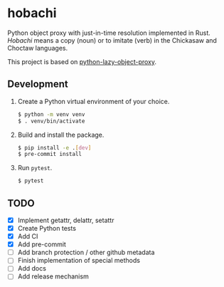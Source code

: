 # hobachi

Python object proxy with just-in-time resolution implemented in Rust.
*Hobachi* means a copy (noun) or to imitate (verb) in the Chickasaw and Choctaw languages.

This project is based on [python-lazy-object-proxy](https://github.com/ionelmc/python-lazy-object-proxy).

## Development

1. Create a Python virtual environment of your choice.
   ```bash
   $ python -m venv venv
   $ . venv/bin/activate
   ```
3. Build and install the package.
   ```bash
   $ pip install -e .[dev]
   $ pre-commit install
   ```
4. Run `pytest`.
   ```bash
   $ pytest
   ```

## TODO

- [x] Implement getattr, delattr, setattr
- [x] Create Python tests
- [x] Add CI
- [x] Add pre-commit
- [ ] Add branch protection / other github metadata
- [ ] Finish implementation of special methods
- [ ] Add docs
- [ ] Add release mechanism
